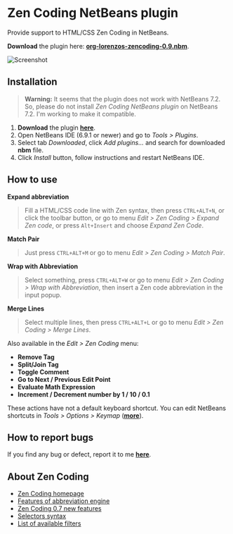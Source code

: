 Zen Coding NetBeans plugin
==========================
 
Provide support to HTML/CSS Zen Coding in NetBeans.

**Download** the plugin here: **[org-lorenzos-zencoding-0.9.nbm](http://github.com/downloads/lorenzos/ZenCodingNetBeansPlugin/org-lorenzos-zencoding-0.9.nbm)**.

![Screenshot](https://github.com/lorenzos/ZenCodingNetBeansPlugin/raw/master/graphics/screenshot.png)

Installation
------------

> **Warning:** It seems that the plugin does not work with NetBeans 7.2.  
> So, please do not install *Zen Coding NetBeans plugin* on NetBeans 7.2. I'm working to make it compatible.

1. **Download** the plugin **[here](http://github.com/downloads/lorenzos/ZenCodingNetBeansPlugin/org-lorenzos-zencoding-0.9.nbm)**.
2. Open NetBeans IDE (6.9.1 or newer) and go to *Tools > Plugins*.
3. Select tab *Downloaded*, click *Add plugins...* and search for downloaded **nbm** file.
4. Click *Install* button, follow instructions and restart NetBeans IDE.

How to use
----------

**Expand abbreviation**

> Fill a HTML/CSS code line with Zen syntax, then press `CTRL+ALT+N`, or click the toolbar button, or go to menu *Edit > Zen Coding > Expand Zen code*, or press `Alt+Insert` and choose *Expand Zen Code*.

**Match Pair**

> Just press `CTRL+ALT+M` or go to menu *Edit > Zen Coding > Match Pair*.

**Wrap with Abbreviation**

> Select something, press `CTRL+ALT+W` or go to menu *Edit > Zen Coding > Wrap with Abbreviation*, then insert a Zen code abbreviation in the input popup.

**Merge Lines**

> Select multiple lines, then press `CTRL+ALT+L` or go to menu *Edit > Zen Coding > Merge Lines*.

Also available in the *Edit > Zen Coding* menu: 

 * **Remove Tag** 
 * **Split/Join Tag**
 * **Toggle Comment**
 * **Go to Next / Previous Edit Point**
 * **Evaluate Math Expression**
 * **Increment / Decrement number by 1 / 10 / 0.1**

These actions have not a default keyboard shortcut. You can edit NetBeans shortcuts in  *Tools > Options > Keymap* (**[more](https://github.com/lorenzos/ZenCodingNetBeansPlugin/blob/master/KEYMAP.md)**).

How to report bugs
------------------

If you find any bug or defect, report it to me **[here](https://github.com/lorenzos/ZenCodingNetBeansPlugin/issues)**.

About Zen Coding
----------------

- [Zen Coding homepage](http://code.google.com/p/zen-coding/)
- [Features of abbreviation engine](http://code.google.com/p/zen-coding/#Current_features_of_abbreviation_engine)
- [Zen Coding 0.7 new features](https://github.com/sergeche/zen-coding/wiki/Release-Notes)
- [Selectors syntax](http://code.google.com/p/zen-coding/wiki/ZenHTMLSelectorsEn)
- [List of available filters](http://code.google.com/p/zen-coding/wiki/Filters#List_of_available_filters)

